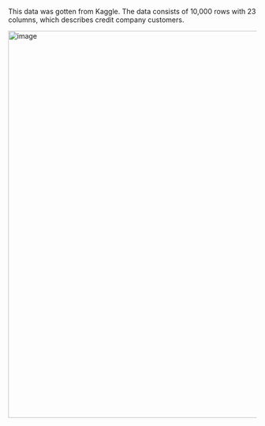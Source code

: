 This data was gotten from Kaggle. The data consists of 10,000 rows with 23 columns, which describes credit company customers. 

<img width="785" alt="image" src="https://github.com/user-attachments/assets/6d401962-c617-4633-b592-b004a646b430">

